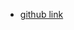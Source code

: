 - [github link](https://github.com/mdn/learning-area/tree/master/html/multimedia-and-embedding/video-and-audio-content)
